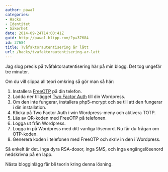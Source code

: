 ```yaml
---
author: pawal
categories:
- Hacks
- Identitet
- Säkerhet
date: 2014-09-24T14:00:41Z
guid: http://pawal.blipp.com/?p=37684
id: 37684
title: Tvåfaktorautentisering är lätt
url: /hacks/tvafaktorautentisering-ar-latt
---
```


Jag slog precis på tvåfaktorautentisering här på min blogg. Det tog ungefär tre minuter.

Om du vill slippa all teori omkring så gör man så här:
<ol>
	<li>Installera <a href="https://fedorahosted.org/freeotp/">FreeOTP</a> på din telefon.</li>
	<li>Ladda ner tillägget <a href="https://wordpress.org/plugins/two-factor-auth/">Two Factor Auth</a> till din Wordpress.</li>
	<li>Om den inte fungerar, installera php5-mcrypt och se till att den fungerar i din installation.</li>
	<li>Klicka på Two Factor Auth i win Wordpress-meny och aktivera TOTP.</li>
	<li>Läs av QR-koden med FreeOTP på telefonen.</li>
	<li>Logga ut från Wordpress.</li>
	<li>Logga in på Wordpress med ditt vanliga lösenord. Nu får du frågan om OTP-koden.</li>
	<li>Generera koden i telefonen med FreeOTP och skriv in den i Wordpress.</li>
</ol>
Så enkelt är det. Inga dyra RSA-dosor, inga SMS, och inga engångslösenord nedskrivna på en lapp.

Nästa blogginlägg får bli teorin kring denna lösning.